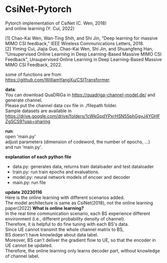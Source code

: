# CsiNet-Pytorch  
Pytorch implementation of CsiNet (C. Wen, 2018)  
and online learning (Y. Cui, 2022)

[1] Chao-Kai Wen, Wan-Ting Shih, and Shi Jin, “Deep learning for massive MIMO CSI feedback,” IEEE Wireless Communications Letters, 2018.   
[2] Yiming Cui, Jiajia Guo, Chao-Kai Wen, Shi Jin, and Shuangfeng Han, "Unsupervised Online Learning in Deep Learning-Based Massive MIMO CSI Feedback", Unsupervised Online Learning in Deep Learning-Based Massive MIMO CSI Feedback, 2022.

some of functions are from https://github.com/WilliamYangXu/CSITransformer.
  
**data**:  
You can download QuaDRiGa in https://quadriga-channel-model.de/ and generate channel.  
      Please put the channel data csv file in ./filepath folder.  
      Sample datasets are available in https://drive.google.com/drive/folders/1cWkGpdYPxrHSN55phGgyJ4YGHFZgSCS9?usp=sharing
      
**run**:   
open 'main.py'  
adjust parameters (dimension of codeword, the number of epochs, ...)  
     and run 'main.py'.  
     
  
**explanation of each python file**  
- data.py: generates data, returns train dataloader and test dataloader  
- train.py: run train epochs and evaluations.  
- model.py: neural network models of encoer and decoder  
- main.py: run file  


**update 20230116**  
Here is the online learning with different scenarios added.  
The model architecture is same as CsiNet(2018), not the online learning paper(2022)
**What is online learning?**  
In the real time communication scenario, each BS experience different environment (i.e., different probability density of channel).    
Therefore, it is helpful to do fine tuning with each BS's data.  
Since UE cannot transmit the whole channel matrix to BS,   
BS doesn't have knowledge about data label.  
Moreover, BS can't deliver the gradient flow to UE, so that the encoder in UE cannot be updated.  
Therefore, the online learning only learns decoder part, without knowledge of channel label.


